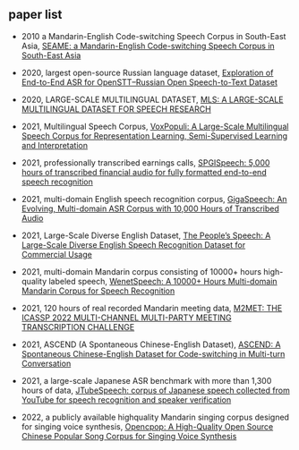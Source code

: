 ## paper list

- 2010 a Mandarin-English Code-switching Speech Corpus in South-East Asia, [SEAME: a Mandarin-English Code-switching Speech Corpus in South-East Asia](https://www.isca-speech.org/archive_v0/archive_papers/interspeech_2010/i10_1986.pdf)

- 2020, largest open-source Russian language dataset, [Exploration of End-to-End ASR for OpenSTT–Russian Open Speech-to-Text Dataset](https://arxiv.org/pdf/2006.08274.pdf)

- 2020, LARGE-SCALE MULTILINGUAL DATASET, [MLS: A LARGE-SCALE MULTILINGUAL DATASET FOR SPEECH RESEARCH](https://arxiv.org/abs/2012.03411)

- 2021, Multilingual Speech Corpus, [VoxPopuli: A Large-Scale Multilingual Speech Corpus for Representation Learning, Semi-Supervised Learning and Interpretation](https://arxiv.org/pdf/2101.00390.pdf)

- 2021, professionally transcribed earnings calls, [SPGISpeech: 5,000 hours of transcribed financial audio for fully formatted end-to-end speech recognition](https://arxiv.org/abs/2104.02014)

- 2021, multi-domain English speech recognition corpus, [GigaSpeech: An Evolving, Multi-domain ASR Corpus with 10,000 Hours of Transcribed Audio](https://arxiv.org/abs/2106.06909)

- 2021, Large-Scale Diverse English Dataset, [The People’s Speech: A Large-Scale Diverse English Speech Recognition Dataset for Commercial Usage](https://openreview.net/pdf?id=R8CwidgJ0yT)

- 2021, multi-domain Mandarin corpus consisting of 10000+ hours high-quality labeled speech, [WenetSpeech: A 10000+ Hours Multi-domain Mandarin Corpus for Speech Recognition](https://arxiv.org/abs/2110.03370)

- 2021, 120 hours of real recorded Mandarin meeting data, [M2MET: THE ICASSP 2022 MULTI-CHANNEL MULTI-PARTY MEETING TRANSCRIPTION CHALLENGE](https://arxiv.org/pdf/2110.07393.pdf)

- 2021, ASCEND (A Spontaneous Chinese-English Dataset), [ASCEND: A Spontaneous Chinese-English Dataset for Code-switching in Multi-turn Conversation](https://arxiv.org/pdf/2112.06223.pdf)

- 2021, a large-scale Japanese ASR benchmark with more than 1,300 hours of data, [JTubeSpeech: corpus of Japanese speech collected from YouTube for speech recognition and speaker verification](https://arxiv.org/abs/2112.09323)

- 2022,  a publicly available highquality Mandarin singing corpus designed for singing voice synthesis, [Opencpop: A High-Quality Open Source Chinese Popular Song Corpus for Singing Voice Synthesis](https://arxiv.org/pdf/2201.07429.pdf)
